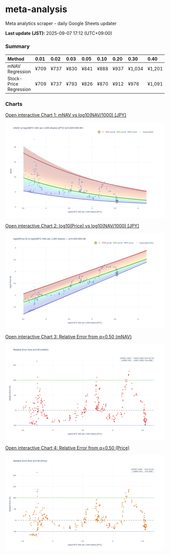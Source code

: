 # meta-analysis

Meta analytics scraper - daily Google Sheets updater

<!--REPORT:START-->
**Last update (JST):** 2025-09-07 17:12 (UTC+09:00)

### Summary
| Method                 | 0.01   | 0.02   | 0.03   | 0.05   | 0.10   | 0.20   | 0.30   | 0.40   | 0.50   | 0.60   | 0.70   | 0.80   | 0.90   | 0.95   | 0.97   | 0.98   | 0.99   |
|:-----------------------|:-------|:-------|:-------|:-------|:-------|:-------|:-------|:-------|:-------|:-------|:-------|:-------|:-------|:-------|:-------|:-------|:-------|
| mNAV Regression        | ¥709   | ¥737   | ¥830   | ¥841   | ¥888   | ¥937   | ¥1,034 | ¥1,201 | ¥1,363 | ¥1,463 | ¥1,720 | ¥2,091 | ¥2,612 | ¥2,789 | ¥2,965 | ¥3,044 | ¥3,018 |
| Stock-Price Regression | ¥709   | ¥737   | ¥793   | ¥826   | ¥870   | ¥912   | ¥976   | ¥1,091 | ¥1,211 | ¥1,287 | ¥1,520 | ¥1,988 | ¥2,326 | ¥2,626 | ¥2,719 | ¥2,759 | ¥2,828 |

### Charts
[Open interactive Chart 1: mNAV vs log10(NAV/1000) [JPY]](https://tkzm240.github.io/meta-analysis/fig1.html)

![fig1](assets/fig1.png)

[Open interactive Chart 2: log10(Price) vs log10(NAV/1000) [JPY]](https://tkzm240.github.io/meta-analysis/fig2.html)

![fig2](assets/fig2.png)

[Open interactive Chart 3: Relative Error from q=0.50 (mNAV)](https://tkzm240.github.io/meta-analysis/fig3.html)

![fig3](assets/fig3.png)

[Open interactive Chart 4: Relative Error from q=0.50 (Price)](https://tkzm240.github.io/meta-analysis/fig4.html)

![fig4](assets/fig4.png)
<!--REPORT:END-->
